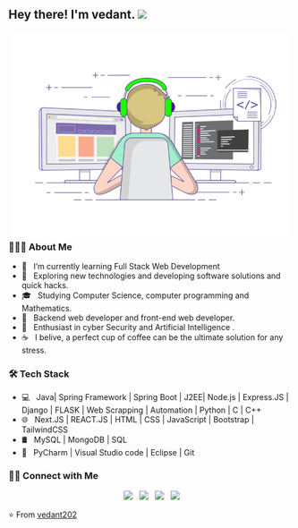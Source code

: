 <h2> Hey there! I'm vedant. <img src="https://github.com/souvikguria98/souvikguria98/blob/master/Hi.gif" width="25"></h2>
<img align="right" alt="GIF" src="https://raw.githubusercontent.com/devSouvik/devSouvik/master/gif3.gif" width="500"/>

<h3> 👨🏻‍💻 About Me </h3>

- 🔭 &nbsp; I’m currently learning Full Stack Web Development
- 🤔 &nbsp; Exploring new technologies and developing software solutions and quick hacks.
- 🎓 &nbsp; Studying Computer Science, computer programming and Mathematics.
- 💼 &nbsp; Backend web developer and front-end web developer.
- 🌱 &nbsp; Enthusiast in cyber Security and Artificial Intelligence .
- ☕ &nbsp; I belive, a perfect cup of coffee can be the ultimate solution for any stress. 

<h3>🛠 Tech Stack</h3>

- 💻 &nbsp; Java| Spring Framework | Spring Boot | J2EE| Node.js | Express.JS | Django | FLASK | Web Scrapping | Automation | Python | C | C++   
- 🌐 &nbsp; Next.JS | REACT.JS | HTML | CSS | JavaScript | Bootstrap | TailwindCSS
- 🛢 &nbsp; MySQL | MongoDB | SQL
- 🔧 &nbsp; PyCharm | Visual Studio code | Eclipse | Git



<h3> 🤝🏻 Connect with Me </h3>

<p align="center">
&nbsp; <a href="https://twitter.com/vedantdhenge3" target="_blank" rel="noopener noreferrer"><img src="https://img.icons8.com/plasticine/100/000000/twitter.png" width="50" /></a>  
&nbsp; <a href="https://www.instagram.com/vedant__dhenge/" target="_blank" rel="noopener noreferrer"><img src="https://img.icons8.com/plasticine/100/000000/instagram-new.png" width="50" /></a>  
&nbsp; <a href="https://www.linkedin.com/in/vedant-dhenge-7a3b8b225/" target="_blank" rel="noopener noreferrer"><img src="https://img.icons8.com/plasticine/100/000000/linkedin.png" width="50" /></a>
&nbsp; <a href="mailto:vedantdhenge9@gmail.com" target="_blank" rel="noopener noreferrer"><img src="https://img.icons8.com/plasticine/100/000000/gmail.png"  width="50" /></a>
</p>

⭐️ From [vedant202](https://github.com/vedant202)
